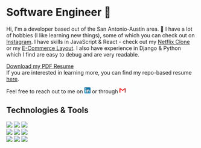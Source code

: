 # Software Engineer 🤖

Hi, I'm a developer based out of the San Antonio-Austin area. 🐍
I have a lot of hobbies (I like learning new things), some of which you can check out on [Instagram](https://www.instagram.com/drdrelowe/).
I have skills in JavaScript & React - check out my [Netflix Clone](https://jlowen-netflix.netlify.app/) or my [E-Commerce Layout](https://jlowe-n.github.io/picsomereact/).
I also have experience in Django & Python which I find are easy to debug and are very readable.

[Download my PDF Resume](https://github.com/JLowe-N/MyResume/raw/master/Justin%20Lowen%20-%20Software%20Engineer%20-%20Sept%202020%20-%20Public%20Copy.pdf)<br>
If you are interested in learning more, you can find my repo-based resume [here](https://github.com/JLowe-N/MyResume).

Feel free to reach out to me on [<img src="https://raw.githubusercontent.com/JLowe-N/JLowe-N/master/icons/linkedin.svg" width=16>](https://www.linkedin.com/in/justinlowen/)
or through [<img src="https://raw.githubusercontent.com/JLowe-N/JLowe-N/master/icons/gmail.svg" width=16>](mailto:Justin.G.Lowen@Gmail.com)

## Technologies & Tools
![](https://img.shields.io/badge/Code-Git-informational?style=flat&logo=Git&logoColor=f05032&color=20232a)
![](https://img.shields.io/badge/Code-HTML5-informational?style=flat&logo=HTML5&logoColor=e34f26&color=20232a)
![](https://img.shields.io/badge/Code-CSS3-informational?style=flat&logo=CSS3&logoColor=157286&color=20232a)
<br>
![](https://img.shields.io/badge/Code-JavaScript_(ES6+)-informational?style=flat&logo=JavaScript&logoColor=f7df1e&color=20232a)
![](https://img.shields.io/badge/Code-React-informational?style=flat&logo=React&logoColor=61dafb&color=20232a)
![](https://img.shields.io/badge/Code-React_Router-informational?style=flat&logo=React-Router&logoColor=ca4245&color=20232a)
<br>
![](https://img.shields.io/badge/Code-styled_components-informational?style=flat&logo=styled-components&logoColor=d87093&color=20232a)
![](https://img.shields.io/badge/Code-Python-informational?style=flat&logo=Python&logoColor=f7df1e&color=20232a)
![](https://img.shields.io/badge/Code-Django-informational?style=flat&logo=Django&logoColor=092E20&color=20232a)



